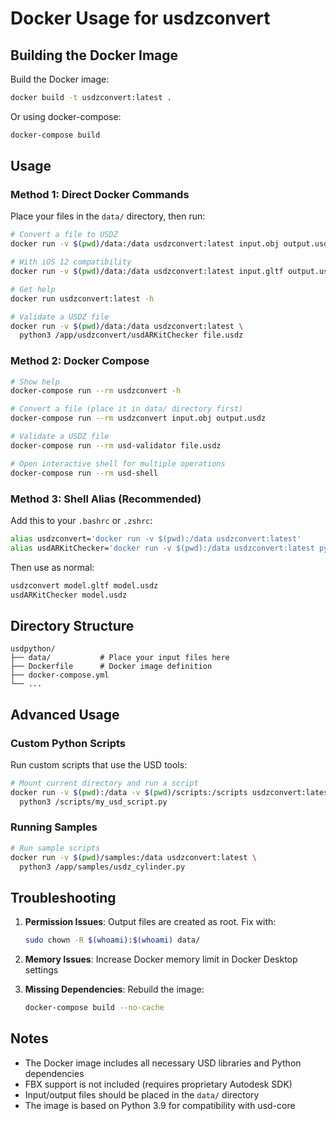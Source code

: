 # Docker Usage for usdzconvert

## Building the Docker Image

Build the Docker image:
```bash
docker build -t usdzconvert:latest .
```

Or using docker-compose:
```bash
docker-compose build
```

## Usage

### Method 1: Direct Docker Commands

Place your files in the `data/` directory, then run:

```bash
# Convert a file to USDZ
docker run -v $(pwd)/data:/data usdzconvert:latest input.obj output.usdz

# With iOS 12 compatibility
docker run -v $(pwd)/data:/data usdzconvert:latest input.gltf output.usdz -iOS12

# Get help
docker run usdzconvert:latest -h

# Validate a USDZ file
docker run -v $(pwd)/data:/data usdzconvert:latest \
  python3 /app/usdzconvert/usdARKitChecker file.usdz
```

### Method 2: Docker Compose

```bash
# Show help
docker-compose run --rm usdzconvert -h

# Convert a file (place it in data/ directory first)
docker-compose run --rm usdzconvert input.obj output.usdz

# Validate a USDZ file
docker-compose run --rm usd-validator file.usdz

# Open interactive shell for multiple operations
docker-compose run --rm usd-shell
```

### Method 3: Shell Alias (Recommended)

Add this to your `.bashrc` or `.zshrc`:

```bash
alias usdzconvert='docker run -v $(pwd):/data usdzconvert:latest'
alias usdARKitChecker='docker run -v $(pwd):/data usdzconvert:latest python3 /app/usdzconvert/usdARKitChecker'
```

Then use as normal:
```bash
usdzconvert model.gltf model.usdz
usdARKitChecker model.usdz
```

## Directory Structure

```
usdpython/
├── data/           # Place your input files here
├── Dockerfile      # Docker image definition
├── docker-compose.yml
└── ...
```

## Advanced Usage

### Custom Python Scripts

Run custom scripts that use the USD tools:

```bash
# Mount current directory and run a script
docker run -v $(pwd):/data -v $(pwd)/scripts:/scripts usdzconvert:latest \
  python3 /scripts/my_usd_script.py
```

### Running Samples

```bash
# Run sample scripts
docker run -v $(pwd)/samples:/data usdzconvert:latest \
  python3 /app/samples/usdz_cylinder.py
```

## Troubleshooting

1. **Permission Issues**: Output files are created as root. Fix with:
   ```bash
   sudo chown -R $(whoami):$(whoami) data/
   ```

2. **Memory Issues**: Increase Docker memory limit in Docker Desktop settings

3. **Missing Dependencies**: Rebuild the image:
   ```bash
   docker-compose build --no-cache
   ```

## Notes

- The Docker image includes all necessary USD libraries and Python dependencies
- FBX support is not included (requires proprietary Autodesk SDK)
- Input/output files should be placed in the `data/` directory
- The image is based on Python 3.9 for compatibility with usd-core